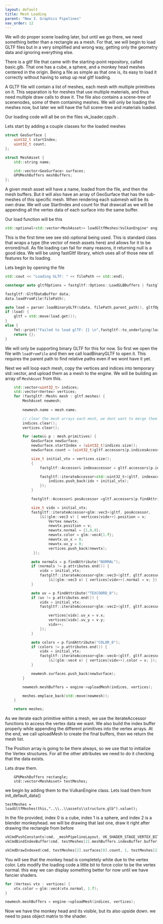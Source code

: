 ```yaml
---
layout: default
title: Mesh Loading
parent: "New 3. Graphics Pipelines"
nav_order: 12
---
```


We will do proper scene loading later, but until we go there, we need something better than a rectangle as a mesh. For that, we will begin to load GLTF files but in a very simplified and wrong way, getting only the geometry data and ignoring everything else. 

There is a gltf file that came with the starting-point repository, called basic.glb. That one has a cube, a sphere, and a monkey head meshes centered in the origin. Being a file as simple as that one is, its easy to load it correctly without having to setup up real gltf loading.

A GLTF file will contain a list of meshes, each mesh with multiple primitives on it. This separation is for meshes that use multiple materials, and thus need multiple draw calls to draw it. The file also contains a scene-tree of scenenodes, some of them containing meshes. We will only be loading the meshes now, but later we will have the full scene-tree and materials loaded. 

Our loading code will all be on the files vk_loader.cpp/h . 

Lets start by adding a couple classes for the loaded meshes

```cpp
struct GeoSurface {
    uint32_t startIndex;
    uint32_t count;
};

struct MeshAsset {
    std::string name;

    std::vector<GeoSurface> surfaces;
    GPUMeshBuffers meshBuffers;
};
```

A given mesh asset will have a name, loaded from the file, and then the mesh buffers. But it will also have an array of GeoSurface that has the sub-meshes of this specific mesh. When rendering each submesh will be its own draw.  We will use StartIndex and count for that drawcall as we will be appending all the vertex data of each surface into the same buffer.

Our load function will be this
```cpp
std::optional<std::vector<MeshAsset>> loadGltfMeshes(VulkanEngine* engine, std::string_view filePath);
```

This is the first time see see std::optional being used. This is standard class that wraps a type (the vector of mesh assets here) and allows for it to be errored/null. As file loading can fail for many reasons, it returning null is a good idea. We will be using fastGltf library, which uses all of those new stl features for its loading.

Lets begin by opening the file
```cpp
std::cout << "Loading GLTF: " << filePath << std::endl;

constexpr auto gltfOptions = fastgltf::Options::LoadGLBBuffers | fastgltf::Options::LoadExternalBuffers;

fastgltf::GltfDataBuffer data;
data.loadFromFile(filePath);

auto load = parser.loadBinaryGLTF(&data, filePath.parent_path(), gltfOptions);
if (load) {
    gltf = std::move(load.get());
}
else {
    fmt::print("Failed to load glTF: {} \n",fastgltf::to_underlying(load.error()));		
    return {};
}
```

We will only be supporting binary GLTF for this for now. So first we open the file with `loadFromFile` and then we call loadBinaryGLTF to open it. This requires the parent path to find relative paths even if we wont have it yet.

Next we will loop each mesh, copy the vertices and indices into temporary std::vector, and upload them as a mesh to the engine. We will be building an array of `MeshAsset` from this.

```cpp
	std::vector<uint32_t> indices;
	std::vector<Vertex> vertices;
	for (fastgltf::Mesh& mesh : gltf.meshes) {
		MeshAsset newmesh;
		
		newmesh.name = mesh.name;

		// clear the mesh arrays each mesh, we dont want to merge them by error
		indices.clear();
		vertices.clear();

		for (auto&& p : mesh.primitives) {
			GeoSurface newSurface;
			newSurface.startIndex = (uint32_t)indices.size();
			newSurface.count = (uint32_t)gltf.accessors[p.indicesAccessor.value()].count;

            size_t initial_vtx = vertices.size();
			{
				fastgltf::Accessor& indexaccessor = gltf.accessors[p.indicesAccessor.value()];

				fastgltf::iterateAccessor<std::uint32_t>(gltf, indexaccessor, [&](std::uint32_t idx) {
					indices.push_back(idx + initial_vtx);
				});
			}

			fastgltf::Accessor& posAccessor =gltf.accessors[p.findAttribute("POSITION")->second];

			size_t vidx = initial_vtx;
			fastgltf::iterateAccessor<glm::vec3>(gltf, posAccessor,
				[&](glm::vec3 v) { vertices[vidx++].position = v; 
                    Vertex newvtx;
                    newvtx.position = v;
                    newvtx.normal = {1,0,0};
                    newvtx.color = glm::vec4{1.f};
                    newvtx.uv_x = 0;
                    newvtx.uv_y = 0;
                    vertices.push_back(newvtx);
             });

			auto normals = p.findAttribute("NORMAL");
			if (normals != p.attributes.end()) {
				vidx = initial_vtx;
				fastgltf::iterateAccessor<glm::vec3>(gltf, gltf.accessors[(*normals).second],
					[&](glm::vec3 v) { vertices[vidx++].normal = v; });
			}

			auto uv = p.findAttribute("TEXCOORD_0");
			if (uv != p.attributes.end()) {
				vidx = initial_vtx;
				fastgltf::iterateAccessor<glm::vec2>(gltf, gltf.accessors[(*uv).second], [&](glm::vec2 v) {

					vertices[vidx].uv_x = v.x;
					vertices[vidx].uv_y = v.y;
					vidx++;
				});
			}

			auto colors = p.findAttribute("COLOR_0");
			if (colors != p.attributes.end()) {
				vidx = initial_vtx;
				fastgltf::iterateAccessor<glm::vec4>(gltf, gltf.accessors[(*colors).second],
					[&](glm::vec4 v) { vertices[vidx++].color = v; });
			}

			newmesh.surfaces.push_back(newSurface);
		}

		newmesh.meshBuffers = engine->uploadMesh(indices, vertices);

        meshes.emplace_back(std::move(newmesh));
	}

	return meshes;
```

As we iterate each primitive within a mesh, we use the iterateAccessor functions to access the vertex data we want. We also build the index buffer properly while appending the different primitives into the vertex arrays. At the end, we call uploadMesh to create the final buffers, then we return the mesh list.

The Position array is going to be there always, so we use that to initialize the Vertex structures. For all the other attributes we need to do it checking that the data exists.

Lets draw them.

```
	GPUMeshBuffers rectangle;
	std::vector<MeshAsset> testMeshes;
```

we begin by adding them to the VulkanEngine class. Lets load them from init_default_data()

```
testMeshes = loadGltfMeshes(this,"..\\..\\assets\\structure.glb").value();
```

In the file provided, index 0 is a cube, index 1 is a sphere, and index 2 is a blender monkeyhead. we will be drawing that last one, draw it right after drawing the rectangle from before

```cpp
vkCmdPushConstants(cmd, _meshPipelineLayout, VK_SHADER_STAGE_VERTEX_BIT, 0, sizeof(VkDeviceAddress), &testMeshes[2].meshBuffers.vertexBufferAddress);
vkCmdBindIndexBuffer(cmd, testMeshes[2].meshBuffers.indexBuffer.buffer, 0, VK_INDEX_TYPE_UINT32);

vkCmdDrawIndexed(cmd, testMeshes[2].surfaces[0].count, 1, testMeshes[2].surfaces[0].startIndex, 0, 0);
```

You will see that the monkey head is completely white due to the vertex color. Lets modify the loading code a little bit to force color to be the vertex normal. this way we can display something better for now until we have fancier shaders.

```cpp
for (Vertex& vtx : vertices) {
    vtx.color = glm::vec4(vtx.normal, 1.f);
}

newmesh.meshBuffers = engine->uploadMesh(indices, vertices);
```

Now we have the monkey head and its visible, but its also upside down. we need to pass object matrix to the shader.